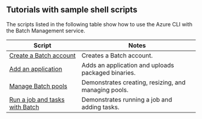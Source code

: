 ## Tutorials with sample shell scripts

The scripts listed in the following table show how to use the Azure CLI with the Batch Management service.

| Script | Notes |
|---|---|
| [Create a Batch account](../articles/batch/scripts/batch-cli-sample-create-account.md) | Creates a Batch account. |
| [Add an application](../articles/batch/scripts/batch-cli-sample-add-application.md) | Adds an application and uploads packaged binaries.|
| [Manage Batch pools](../articles/batch/scripts/batch-cli-sample-manage-pool.md) | Demonstrates creating, resizing, and managing pools. |
| [Run a job and tasks with Batch](../articles/batch/scripts/batch-cli-sample-run-job.md) | Demonstrates running a job and adding tasks. |
